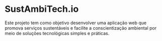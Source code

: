 # SustAmbiTech.io
Este projeto tem como objetivo desenvolver uma aplicação web que promova serviços sustentáveis e facilite a conscientização ambiental por meio de soluções tecnológicas simples e práticas.
